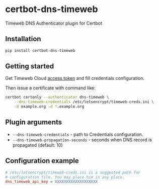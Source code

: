 # certbot-dns-timeweb

Timeweb DNS Authenticator plugin for Certbot

## Installation

```bash
pip install certbot-dns-timeweb
```

## Getting started

Get Timeweb Cloud [access token](https://timeweb.cloud/my/api-keys) and fill credentials configuration.

Then issue a certificate with command like:

```bash
certbot certonly --authenticator dns-timeweb \
    --dns-timeweb-credentials /etc/letsencrypt/timeweb-creds.ini \
    -d example.org -d *.example.org
```

## Plugin arguments

- `--dns-timeweb-credentials` - path to Credentials configuration.
- `--dns-timeweb-propagation-seconds` - seconds when DNS record is propagated (default: 10)

## Configuration example

```ini
# /etc/letsencrypt/timeweb-creds.ini is a suggested path for
# configuration file. You may place him in any place.
dns_timeweb_api_key = XXXXXXXXXXXXXXXXXXX
```
